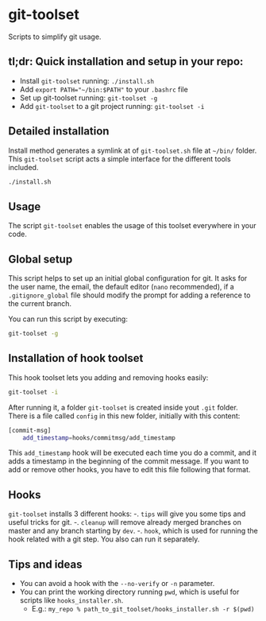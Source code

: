# git-toolset
Scripts to simplify git usage.

## tl;dr: Quick installation and setup in your repo:

- Install `git-toolset` running: `./install.sh`
- Add `export PATH="~/bin:$PATH"` to your `.bashrc` file
- Set up git-toolset running: `git-toolset -g`
- Add `git-toolset` to a git project running: `git-toolset -i`

## Detailed installation

Install method generates a symlink at of `git-toolset.sh` file at `~/bin/` folder. This `git-toolset` script acts a simple interface for the different tools included.

```bash
./install.sh
```

## Usage

The script `git-toolset` enables the usage of this toolset everywhere in your code.

## Global setup
This script helps to set up an initial global configuration for git.
It asks for the user name, the email, the default editor (`nano` recommended), if a `.gitignore_global` file should modify the prompt for adding a reference to the current branch.

You can run this script by executing:
```bash
git-toolset -g
```

## Installation of hook toolset

This hook toolset lets you adding and removing hooks easily:

```bash
git-toolset -i
```

After running it, a folder `git-toolset` is created inside yout `.git` folder. There is a file called `config` in this new folder, initially with this content:

```bash
[commit-msg]
    add_timestamp=hooks/commitmsg/add_timestamp
```

This `add_timestamp` hook will be executed each time you do a commit, and it adds a timestamp in the beginning of the commit message. If you want to add or remove other hooks, you have to edit this file following that format.

## Hooks
`git-toolset` installs 3 different hooks:
-. `tips` will give you some tips and useful tricks for git.
-. `cleanup` will remove already merged branches on master and any branch starting by `dev`.
-. `hook`, which is used for running the hook related with a git step. You also can run it separately.

## Tips and ideas

* You can avoid a hook with the `--no-verify` or `-n` parameter.
* You can print the working directory running `pwd`, which is useful for scripts like `hooks_installer.sh`.
  * E.g.: `my_repo % path_to_git_toolset/hooks_installer.sh -r $(pwd)`
